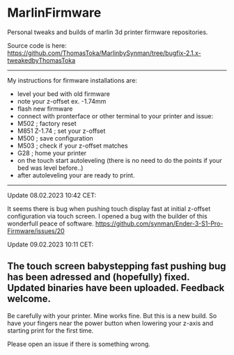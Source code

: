 # MarlinFirmware
Personal tweaks and builds of marlin 3d printer firmware repositories.

Source code is here: https://github.com/ThomasToka/MarlinbySynman/tree/bugfix-2.1.x-tweakedbyThomasToka

-------------------------------------------------------------------------------------------------------------------
My instructions for firmware installations are:

- level your bed with old firmware
- note your z-offset ex. -1.74mm
- flash new firmware
- connect with pronterface or other terminal to your printer and issue:
- M502 ; factory reset
- M851 Z-1.74 ; set your z-offset
- M500 ; save configuration
- M503 ; check if your z-offset matches
- G28 ; home your printer
- on the touch start autoleveling (there is no need to do the points if your bed was level before..)
- after autoleveling your are ready to print.
-------------------------------------------------------------------------------------------------------------------
Update 08.02.2023 10:42 CET:

It seems there is bug when pushing touch display fast at initial z-offset configuration via touch screen.
I opened a bug with the builder of this wonderfull peace of software.
https://github.com/synman/Ender-3-S1-Pro-Firmware/issues/20

Update 09.02.2023 10:11 CET:

The touch screen babystepping fast pushing bug has been adressed and (hopefully) fixed. Updated binaries have been uploaded.
Feedback welcome.
-------------------------------------------------------------------------------------------------------------------

Be carefully with your printer. Mine works fine. But this is a new build. So have your fingers near the power button when lowering your z-axis and starting print for the first time.

Please open an issue if there is something wrong.
